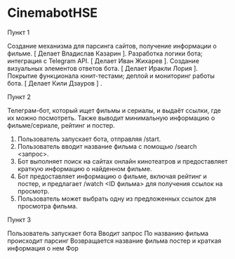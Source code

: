 # CinemabotHSE

Пункт 1

Создание механизма для парсинга сайтов, получение информации о фильме. 
[ Делает Владислав Казарин ].
 Разработка логики бота; интеграция с Telegram API.
 [ Делает Иван Жихарев ].
 Создание визуальных элементов ответов бота. 
[ Делает Иракли Лория ].
Покрытие функционала юнит-тестами; деплой и мониторинг работы бота. 
[ Делает Кили Дзауров ] .

Пункт 2

Телеграм-бот, который ищет фильмы и сериалы, и выдаёт ссылки, где их можно посмотреть. Также выводит минимальную информацию о фильме/сериале, рейтинг и постер. 
1. Пользователь запускает бота, отправляя /start.
2. Пользователь вводит название фильма с помощью /search <запрос>.
3. Бот выполняет поиск на сайтах онлайн кинотеатров и предоставляет краткую информацию о найденном фильме.
4. Бот предоставляет информацию о фильме, включая рейтинг и постер, и предлагает /watch <ID фильма> для получения ссылок на просмотр.
5. Пользователь может выбрать одну из предложенных ссылок для просмотра фильма.

Пункт 3

Пользователь запускает бота 
Вводит запрос
По названию фильма происходит парсинг
Возвращается название фильма постер и краткая информация о нем
Фор

